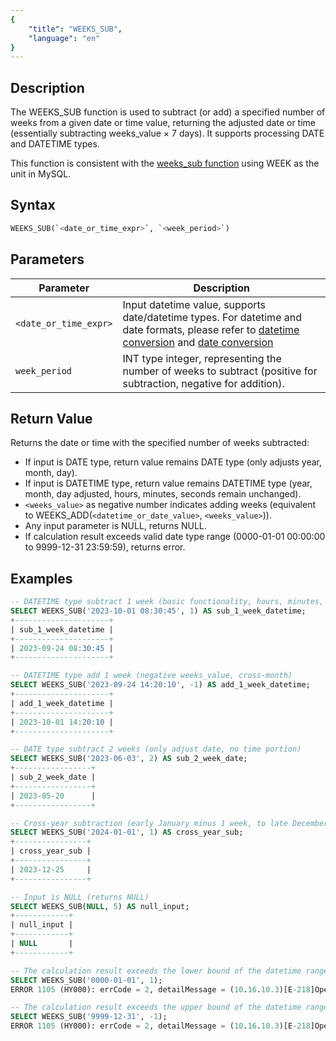 ```yaml
---
{
    "title": "WEEKS_SUB",
    "language": "en"
}
---
```


## Description
The WEEKS_SUB function is used to subtract (or add) a specified number of weeks from a given date or time value, returning the adjusted date or time (essentially subtracting weeks_value × 7 days). It supports processing DATE and DATETIME types.

This function is consistent with the [weeks_sub function](https://dev.mysql.com/doc/refman/8.4/en/date-and-time-functions.html#function_weeks-sub) using WEEK as the unit in MySQL.

## Syntax
```sql
WEEKS_SUB(`<date_or_time_expr>`, `<week_period>`)
```

## Parameters
| Parameter | Description |
|-----------|-------------|
| `<date_or_time_expr>` | Input datetime value, supports date/datetime types. For datetime and date formats, please refer to [datetime conversion](../../../../../docs/sql-manual/basic-element/sql-data-types/conversion/datetime-conversion) and [date conversion](../../../../../docs/sql-manual/basic-element/sql-data-types/conversion/date-conversion)|
| `week_period` | INT type integer, representing the number of weeks to subtract (positive for subtraction, negative for addition). |

## Return Value
Returns the date or time with the specified number of weeks subtracted:

- If input is DATE type, return value remains DATE type (only adjusts year, month, day).
- If input is DATETIME type, return value remains DATETIME type (year, month, day adjusted, hours, minutes, seconds remain unchanged).
- `<weeks_value>` as negative number indicates adding weeks (equivalent to WEEKS_ADD(`<datetime_or_date_value>`, `<weeks_value>`)).
- Any input parameter is NULL, returns NULL.
- If calculation result exceeds valid date type range (0000-01-01 00:00:00 to 9999-12-31 23:59:59), returns error.
  
## Examples
```sql
-- DATETIME type subtract 1 week (basic functionality, hours, minutes, seconds remain unchanged)
SELECT WEEKS_SUB('2023-10-01 08:30:45', 1) AS sub_1_week_datetime;
+---------------------+
| sub_1_week_datetime |
+---------------------+
| 2023-09-24 08:30:45 |
+---------------------+

-- DATETIME type add 1 week (negative weeks_value, cross-month)
SELECT WEEKS_SUB('2023-09-24 14:20:10', -1) AS add_1_week_datetime;
+---------------------+
| add_1_week_datetime |
+---------------------+
| 2023-10-01 14:20:10 |
+---------------------+

-- DATE type subtract 2 weeks (only adjust date, no time portion)
SELECT WEEKS_SUB('2023-06-03', 2) AS sub_2_week_date;
+-----------------+
| sub_2_week_date |
+-----------------+
| 2023-05-20      |
+-----------------+

-- Cross-year subtraction (early January minus 1 week, to late December of previous year)
SELECT WEEKS_SUB('2024-01-01', 1) AS cross_year_sub;
+----------------+
| cross_year_sub |
+----------------+
| 2023-12-25     |
+----------------+

-- Input is NULL (returns NULL)
SELECT WEEKS_SUB(NULL, 5) AS null_input;
+------------+
| null_input |
+------------+
| NULL       |
+------------+

-- The calculation result exceeds the lower bound of the datetime range.
SELECT WEEKS_SUB('0000-01-01', 1);
ERROR 1105 (HY000): errCode = 2, detailMessage = (10.16.10.3)[E-218]Operation weeks_add of 0000-01-01, -1 out of range

-- The calculation result exceeds the upper bound of the datetime range.
SELECT WEEKS_SUB('9999-12-31', -1);
ERROR 1105 (HY000): errCode = 2, detailMessage = (10.16.10.3)[E-218]Operation weeks_add of 9999-12-31, 1 out of range
```